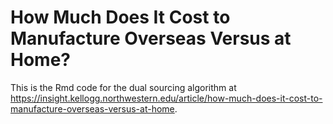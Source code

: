 # How Much Does It Cost to Manufacture Overseas Versus at Home?
This is the Rmd code for the dual sourcing algorithm at https://insight.kellogg.northwestern.edu/article/how-much-does-it-cost-to-manufacture-overseas-versus-at-home.
